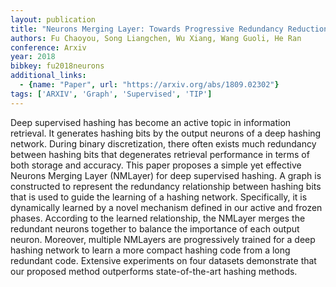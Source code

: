 ```yaml
---
layout: publication
title: "Neurons Merging Layer: Towards Progressive Redundancy Reduction for Deep Supervised Hashing"
authors: Fu Chaoyou, Song Liangchen, Wu Xiang, Wang Guoli, He Ran
conference: Arxiv
year: 2018
bibkey: fu2018neurons
additional_links:
  - {name: "Paper", url: "https://arxiv.org/abs/1809.02302"}
tags: ['ARXIV', 'Graph', 'Supervised', 'TIP']
---
```

Deep supervised hashing has become an active topic in information retrieval. It generates hashing bits by the output neurons of a deep hashing network. During binary discretization, there often exists much redundancy between hashing bits that degenerates retrieval performance in terms of both storage and accuracy. This paper proposes a simple yet effective Neurons Merging Layer (NMLayer) for deep supervised hashing. A graph is constructed to represent the redundancy relationship between hashing bits that is used to guide the learning of a hashing network. Specifically, it is dynamically learned by a novel mechanism defined in our active and frozen phases. According to the learned relationship, the NMLayer merges the redundant neurons together to balance the importance of each output neuron. Moreover, multiple NMLayers are progressively trained for a deep hashing network to learn a more compact hashing code from a long redundant code. Extensive experiments on four datasets demonstrate that our proposed method outperforms state-of-the-art hashing methods.